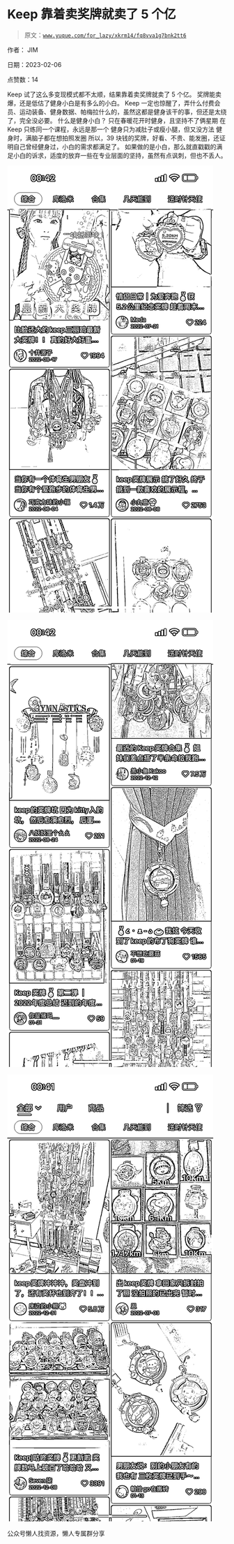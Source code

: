 # Keep 靠着卖奖牌就卖了 5 个亿

> 原文：[`www.yuque.com/for_lazy/xkrm14/fq8vva1g7bnk2tt6`](https://www.yuque.com/for_lazy/xkrm14/fq8vva1g7bnk2tt6)



作者： JIM



日期：2023-02-06



点赞数：14

<ne-hole id="u7d90d7ca" data-lake-id="u7d90d7ca"><ne-card data-card-name="hr" data-card-type="block" id="UbrG4" data-event-boundary="card">

Keep 试了这么多变现模式都不太顺，结果靠着卖奖牌就卖了 5 个亿。 奖牌能卖爆，还是低估了健身小白是有多么的小白。 Keep 一定也惊醒了，弄什么付费会员、运动装备、健身数据、帕梅拉什么的，虽然这都是健身该干的事，但还是太绕了，完全没必要。 什么是健身小白？ 只在春暖花开时健身，且坚持不了俩星期 在 Keep 只练同一个课程，永远是那一个 健身只为减肚子或瘦小腿，但又没方法 健身时，满脑子都在想拍照发圈 所以，39 块钱的奖牌，好看、不贵、能发圈，还证明自己曾经健身过，小白的需求都满足了。 如果做的是小白，那么就直戳戳的满足小白的诉求，适度的放弃一些在专业层面的坚持，虽然有点讽刺，但也不丢人。



<ne-card data-card-name="image" data-card-type="inline" id="aw10H" data-event-boundary="card">![](img/d025cd5f7fc53fa7ac34873c492dac6a.png)</ne-card>



<ne-card data-card-name="image" data-card-type="inline" id="UtsjL" data-event-boundary="card">![](img/4f4c9b1cc8c4fbaa32c11e7ee4016e5d.png)</ne-card>



<ne-card data-card-name="image" data-card-type="inline" id="R8yC4" data-event-boundary="card">![](img/11ab2679da2f5970914c04432d99d713.png)</ne-card>

<ne-hole id="u1e2c3546" data-lake-id="u1e2c3546"><ne-card data-card-name="hr" data-card-type="block" id="F1Q9P" data-event-boundary="card">

公众号懒人找资源，懒人专属群分享

</ne-card></ne-hole></ne-card></ne-hole>